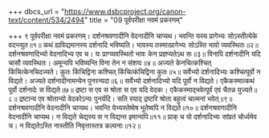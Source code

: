 +++
dbcs_url = "https://www.dsbcproject.org/canon-text/content/534/2494"
title = "09 पूर्वपरीक्षा नवमं प्रकरणम्"

+++
९
पूर्वपरीक्षा नवमं प्रकरणम्।
दर्शनश्रवणादीनि वेदनादीनि चाप्यथ। 
भवन्ति यस्य प्रागेभ्यः सोऽस्तीत्येके वदन्त्युत॥१॥
कथं ह्यविद्यमानस्य दर्शनादि भविष्यति। 
भावस्य तस्मात्प्रागेभ्यः सोऽस्ति भावो व्यवस्थितः॥२॥
दर्शनश्रवणादिभ्यो वेदनादिभ्य एव च। 
यः प्राग्व्यवस्थितो भावः केन प्रज्ञप्यतेऽथ सः॥३॥
विनापि दर्शनादीनि यदि चासौ व्यवस्थितः। 
अमून्यपि भविष्यन्ति विना तेन न संशयः॥४॥
अज्यते केनचित्कश्चित् किंचित्केनचिदज्यते। 
कुतः किंचिद्विना कश्चित् किंचित्कंचिद्विना कुतः॥५॥
सर्वेभ्यो दर्शनादिभ्यः कश्चित्पूर्वो न विद्यते। 
अज्यते दर्शनादीनामन्येन पुनरन्यदा॥६॥
सर्वेभ्यो दर्शनादिभ्यो यदि पूर्वो न विद्यते। 
एकैकस्मात्कथं पूर्वो दर्शनादेः स विद्यते॥७॥
द्रष्टा स एव स श्रोता स एव यदि वेदकः। 
एकैकस्माद्भवेत्पूर्वं एवं चैतन्न युज्यते॥८॥
द्रष्टान्य एव श्रोतान्यो वेदकोऽन्यः पुनर्यदि। 
सति स्याद् द्रष्टरि श्रोता बहुत्वं चात्मनां भवेत्॥९॥
दर्शनश्रवणादीनि वेदनादीनि चाप्यथ। 
भवन्ति येभ्यस्तेष्वेष भूतेष्वपि न विद्यते॥१०॥
दर्शनश्रवणादीनि वेदनादीनि चाप्यथ। 
न विद्यते चेद्यस्य स न विद्यन्त इमान्यपि॥११॥
प्राक् च यो दर्शनादिभ्यः सांप्रतं चोर्ध्वमेव च। 
न विद्यतेऽस्ति नास्तीति निवृत्तास्तत्र कल्पनाः॥१२॥
